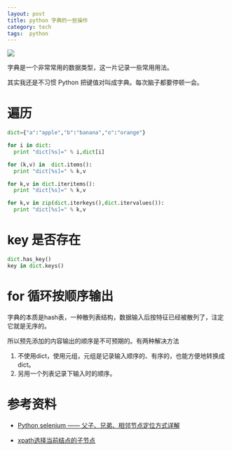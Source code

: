 ```yaml
---
layout: post
title: python 字典的一些操作
category: tech
tags:  python
---
```

![](/assets/img/python.jpg)

字典是一个非常常用的数据类型，这一片记录一些常用用法。

其实我还是不习惯 Python 把键值对叫成字典。每次脑子都要停顿一会。

# 遍历

```python
dict={"a":"apple","b":"banana","o":"orange"} 

for i in dict: 
  print "dict[%s]=" % i,dict[i] 

for (k,v) in  dict.items(): 
  print "dict[%s]=" % k,v 

for k,v in dict.iteritems(): 
  print "dict[%s]=" % k,v 

for k,v in zip(dict.iterkeys(),dict.itervalues()): 
  print "dict[%s]=" % k,v
```

# key 是否存在

```python
dict.has_key()
key in dict.keys()
```

# for 循环按顺序输出

字典的本质是hash表，一种散列表结构，数据输入后按特征已经被散列了，注定它就是无序的。

所以预先添加的内容输出的顺序是不可预期的。有两种解决方法

1. 不使用dict，使用元组，元组是记录输入顺序的、有序的，也能方便地转换成dict。
2. 另用一个列表记录下输入时的顺序。


# 参考资料

* [Python selenium —— 父子、兄弟、相邻节点定位方式详解](https://huilansame.github.io/huilansame.github.io/archivers/father-brother-locate)

* [xpath选择当前结点的子节点](http://blog.csdn.net/destinyuan/article/details/51297611)
